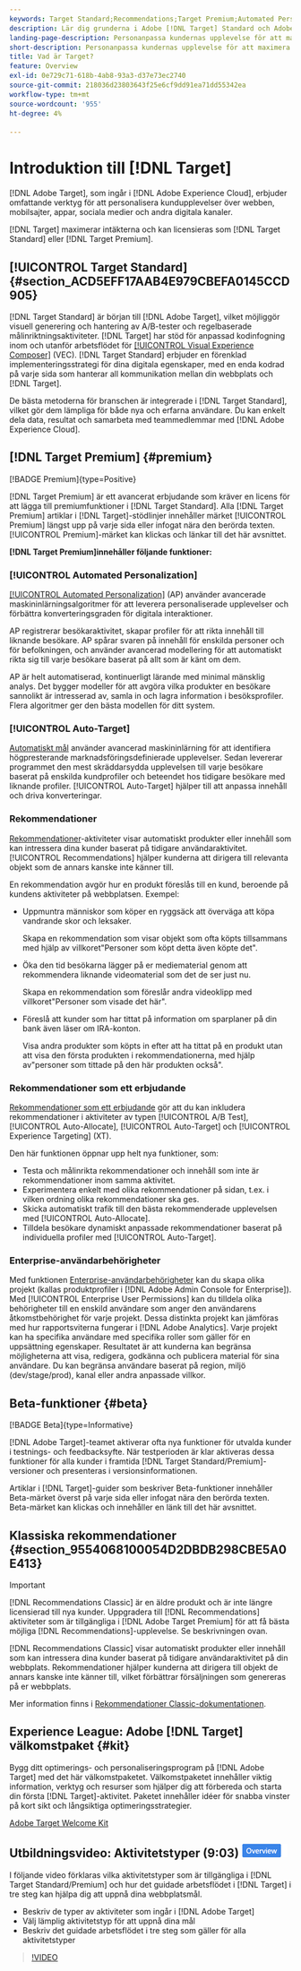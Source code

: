 ```yaml
---
keywords: Target Standard;Recommendations;Target Premium;Automated Personalization;auto target;auto target;permissions;what is adobe target;
description: Lär dig grunderna i Adobe [!DNL Target] Standard och Adobe [!DNL Target] Premium. [!DNL Target] Premium innehåller avancerade funktioner som inte är tillgängliga i standardprodukten.
landing-page-description: Personanpassa kundernas upplevelse för att maximera intäkterna från dina webbplatser och mobilsajter, appar, sociala medier och andra digitala kanaler.
short-description: Personanpassa kundernas upplevelse för att maximera intäkterna från dina webbplatser och mobilsajter, appar, sociala medier och andra digitala kanaler.
title: Vad är Target?
feature: Overview
exl-id: 0e729c71-618b-4ab8-93a3-d37e73ec2740
source-git-commit: 218036d23803643f25e6cf9dd91ea71dd55342ea
workflow-type: tm+mt
source-wordcount: '955'
ht-degree: 4%

---
```


# Introduktion till [!DNL Target]

[!DNL Adobe Target], som ingår i [!DNL Adobe Experience Cloud], erbjuder omfattande verktyg för att personalisera kundupplevelser över webben, mobilsajter, appar, sociala medier och andra digitala kanaler.

[!DNL Target] maximerar intäkterna och kan licensieras som [!DNL Target Standard] eller [!DNL Target Premium].

## [!UICONTROL Target Standard] {#section_ACD5EFF17AAB4E979CBEFA0145CCD905}

[!DNL Target Standard] är början till [!DNL Adobe Target], vilket möjliggör visuell generering och hantering av A/B-tester och regelbaserade målinriktningsaktiviteter. [!DNL Target] har stöd för anpassad kodinfogning inom och utanför arbetsflödet för [[!UICONTROL Visual Experience Composer]](/help/main/c-experiences/c-visual-experience-composer/visual-experience-composer.md) (VEC). [!DNL Target Standard] erbjuder en förenklad implementeringsstrategi för dina digitala egenskaper, med en enda kodrad på varje sida som hanterar all kommunikation mellan din webbplats och [!DNL Target].

De bästa metoderna för branschen är integrerade i [!DNL Target Standard], vilket gör dem lämpliga för både nya och erfarna användare. Du kan enkelt dela data, resultat och samarbeta med teammedlemmar med [!DNL Adobe Experience Cloud].

## [!DNL Target Premium] {#premium}

[!BADGE Premium]{type=Positive}

[!DNL Target Premium] är ett avancerat erbjudande som kräver en licens för att lägga till premiumfunktioner i [!DNL Target Standard]. Alla [!DNL Target Premium] artiklar i [!DNL Target]-stödlinjer innehåller märket [!UICONTROL Premium] längst upp på varje sida eller infogat nära den berörda texten. [!UICONTROL Premium]-märket kan klickas och länkar till det här avsnittet.

**[!DNL Target Premium]innehåller följande funktioner:**

### [!UICONTROL Automated Personalization]

[[!UICONTROL Automated Personalization]](/help/main/c-activities/t-automated-personalization/automated-personalization.md#task_8AAF837796D74CF893CA2F88BA1491C9) (AP) använder avancerade maskininlärningsalgoritmer för att leverera personaliserade upplevelser och förbättra konverteringsgraden för digitala interaktioner.

AP registrerar besökaraktivitet, skapar profiler för att rikta innehåll till liknande besökare. AP spårar svaren på innehåll för enskilda personer och för befolkningen, och använder avancerad modellering för att automatiskt rikta sig till varje besökare baserat på allt som är känt om dem.

AP är helt automatiserad, kontinuerligt lärande med minimal mänsklig analys. Det bygger modeller för att avgöra vilka produkter en besökare sannolikt är intresserad av, samla in och lagra information i besöksprofiler. Flera algoritmer ger den bästa modellen för ditt system.

### [!UICONTROL Auto-Target]

[Automatiskt mål](/help/main/c-activities/auto-target/auto-target-to-optimize.md) använder avancerad maskininlärning för att identifiera högpresterande marknadsföringsdefinierade upplevelser. Sedan levererar programmet den mest skräddarsydda upplevelsen till varje besökare baserat på enskilda kundprofiler och beteendet hos tidigare besökare med liknande profiler. [!UICONTROL Auto-Target] hjälper till att anpassa innehåll och driva konverteringar.

### Rekommendationer

[Rekommendationer](/help/main/c-recommendations/recommendations.md#concept_7556C8A4543942F2A77B13A29339C0C0)-aktiviteter visar automatiskt produkter eller innehåll som kan intressera dina kunder baserat på tidigare användaraktivitet. [!UICONTROL Recommendations] hjälper kunderna att dirigera till relevanta objekt som de annars kanske inte känner till.

En rekommendation avgör hur en produkt föreslås till en kund, beroende på kundens aktiviteter på webbplatsen. Exempel:

* Uppmuntra människor som köper en ryggsäck att överväga att köpa vandrande skor och leksaker.

  Skapa en rekommendation som visar objekt som ofta köpts tillsammans med hjälp av villkoret&quot;Personer som köpt detta även köpte det&quot;.

* Öka den tid besökarna lägger på er mediematerial genom att rekommendera liknande videomaterial som det de ser just nu.

  Skapa en rekommendation som föreslår andra videoklipp med villkoret&quot;Personer som visade det här&quot;.

* Föreslå att kunder som har tittat på information om sparplaner på din bank även läser om IRA-konton.

  Visa andra produkter som köpts in efter att ha tittat på en produkt utan att visa den första produkten i rekommendationerna, med hjälp av&quot;personer som tittade på den här produkten också&quot;.

### Rekommendationer som ett erbjudande

[Rekommendationer som ett erbjudande](/help/main/c-recommendations/recommendations-as-an-offer.md) gör att du kan inkludera rekommendationer i aktiviteter av typen [!UICONTROL A/B Test], [!UICONTROL Auto-Allocate], [!UICONTROL Auto-Target] och [!UICONTROL Experience Targeting] (XT).

Den här funktionen öppnar upp helt nya funktioner, som:

* Testa och målinrikta rekommendationer och innehåll som inte är rekommendationer inom samma aktivitet.
* Experimentera enkelt med olika rekommendationer på sidan, t.ex. i vilken ordning olika rekommendationer ska ges.
* Skicka automatiskt trafik till den bästa rekommenderade upplevelsen med [!UICONTROL Auto-Allocate].
* Tilldela besökare dynamiskt anpassade rekommendationer baserat på individuella profiler med [!UICONTROL Auto-Target].

### Enterprise-användarbehörigheter

Med funktionen [Enterprise-användarbehörigheter](/help/main/administrating-target/c-user-management/property-channel/property-channel.md#concept_E396B16FA2024ADBA27BC056138F9838) kan du skapa olika projekt (kallas produktprofiler i [!DNL Adobe Admin Console for Enterprise]). Med [!UICONTROL Enterprise User Permissions] kan du tilldela olika behörigheter till en enskild användare som anger den användarens åtkomstbehörighet för varje projekt. Dessa distinkta projekt kan jämföras med hur rapportsviterna fungerar i [!DNL Adobe Analytics]. Varje projekt kan ha specifika användare med specifika roller som gäller för en uppsättning egenskaper. Resultatet är att kunderna kan begränsa möjligheterna att visa, redigera, godkänna och publicera material för sina användare. Du kan begränsa användare baserat på region, miljö (dev/stage/prod), kanal eller andra anpassade villkor.

## Beta-funktioner {#beta}

[!BADGE Beta]{type=Informative}

[!DNL Adobe Target]-teamet aktiverar ofta nya funktioner för utvalda kunder i testnings- och feedbacksyfte. När testperioden är klar aktiveras dessa funktioner för alla kunder i framtida [!DNL Target Standard/Premium]-versioner och presenteras i versionsinformationen.

Artiklar i [!DNL Target]-guider som beskriver Beta-funktioner innehåller Beta-märket överst på varje sida eller infogat nära den berörda texten. Beta-märket kan klickas och innehåller en länk till det här avsnittet.

## Klassiska rekommendationer {#section_9554068100054D2DBDB298CBE5A0E413}

>[!IMPORTANT]
>
>[!DNL Recommendations Classic] är en äldre produkt och är inte längre licensierad till nya kunder. Uppgradera till [!DNL Recommendations] aktiviteter som är tillgängliga i [!DNL Adobe Target Premium] för att få bästa möjliga [!DNL Recommendations]-upplevelse. Se beskrivningen ovan.

[!DNL Recommendations Classic] visar automatiskt produkter eller innehåll som kan intressera dina kunder baserat på tidigare användaraktivitet på din webbplats. Rekommendationer hjälper kunderna att dirigera till objekt de annars kanske inte känner till, vilket förbättrar försäljningen som genereras på er webbplats.

Mer information finns i [Rekommendationer Classic-dokumentationen](/help/main/assets/adobe-recommendations-classic.pdf).

## Experience League: Adobe [!DNL Target] välkomstpaket {#kit}

Bygg ditt optimerings- och personaliseringsprogram på [!DNL Adobe Target] med det här välkomstpaketet. Välkomstpaketet innehåller viktig information, verktyg och resurser som hjälper dig att förbereda och starta din första [!DNL Target]-aktivitet. Paketet innehåller idéer för snabba vinster på kort sikt och långsiktiga optimeringsstrategier.

[Adobe Target Welcome Kit](/help/main/c-intro/target-welcome-kit.md)

## Utbildningsvideo: Aktivitetstyper (9:03) ![Märket Översikt](/help/main/assets/overview.png)

I följande video förklaras vilka aktivitetstyper som är tillgängliga i [!DNL Target Standard/Premium] och hur det guidade arbetsflödet i [!DNL Target] i tre steg kan hjälpa dig att uppnå dina webbplatsmål.

* Beskriv de typer av aktiviteter som ingår i [!DNL Adobe Target]
* Välj lämplig aktivitetstyp för att uppnå dina mål
* Beskriv det guidade arbetsflödet i tre steg som gäller för alla aktivitetstyper

>[!VIDEO](https://video.tv.adobe.com/v/17386)
